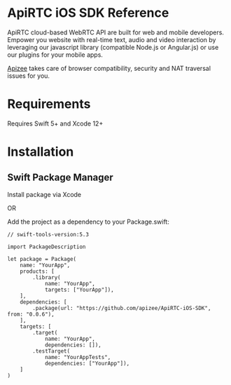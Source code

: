 # ApiRTC iOS SDK Reference

ApiRTC cloud-based WebRTC API are built for web and mobile developers. Empower you website with real-time text, audio and video interaction by leveraging our javascript library (compatible Node.js or Angular.js) or use our plugins for your mobile apps. 

[Apizee](https://apizee.com/) takes care of browser compatibility, security and NAT traversal issues for you.

# Requirements

Requires Swift 5+ and Xcode 12+

# Installation

## Swift Package Manager

Install package via Xcode

OR

Add the project as a dependency to your Package.swift:

```
// swift-tools-version:5.3

import PackageDescription

let package = Package(
    name: "YourApp",
    products: [
        .library(
            name: "YourApp",
            targets: ["YourApp"]),
    ],
    dependencies: [
        .package(url: "https://github.com/apizee/ApiRTC-iOS-SDK", from: "0.0.6"),
    ],
    targets: [
        .target(
            name: "YourApp",
            dependencies: []),
        .testTarget(
            name: "YourAppTests",
            dependencies: ["YourApp"]),
    ]
)
```
